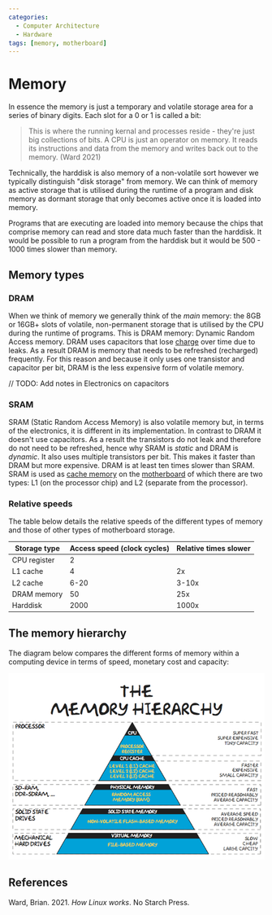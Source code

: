 ```yaml
---
categories:
  - Computer Architecture
  - Hardware
tags: [memory, motherboard]
---
```


# Memory

In essence the memory is just a temporary and volatile storage area for a series of binary digits. Each slot for a 0 or 1 is called a bit:

> This is where the running kernal and processes reside - they're just big collections of bits. A CPU is just an operator on memory. It reads its instructions and data from the memory and writes back out to the memory. (Ward 2021)

Technically, the harddisk is also memory of a non-volatile sort however we typically distinguish "disk storage" from memory. We can think of memory as active storage that is utilised during the runtime of a program and disk memory as dormant storage that only becomes active once it is loaded into memory.

Programs that are executing are loaded into memory because the chips that comprise memory can read and store data much faster than the harddisk. It would be possible to run a program from the harddisk but it would be 500 - 1000 times slower than memory.

## Memory types

### DRAM

When we think of memory we generally think of the _main_ memory: the 8GB or 16GB+ slots of volatile, non-permanent storage that is utilised by the CPU during the runtime of programs. This is DRAM memory: Dynamic Random Access memory. DRAM uses capacitors that lose [charge](/Electronics_and_Hardware/Analogue_circuits/Current.md) over time due to leaks. As a result DRAM is memory that needs to be refreshed (recharged) frequently. For this reason and because it only uses one transistor and capacitor per bit, DRAM is the less expensive form of volatile memory.

// TODO: Add notes in Electronics on capacitors

### SRAM

SRAM (Static Random Access Memory) is also volatile memory but, in terms of the electronics, it is different in its implementation. In contrast to DRAM it doesn't use capacitors. As a result the transistors do not leak and therefore do not need to be refreshed, hence why SRAM is _static_ and DRAM is _dynamic_. It also uses multiple transistors per bit. This makes it faster than DRAM but more expensive. DRAM is at least ten times slower than SRAM. SRAM is used as [cache memory](/Computer_Architecture/Memory/Role_of_memory_in_computation.md#the-role-of-the-cache) on the [motherboard](/Electronics_and_Hardware/Motherboard.md) of which there are two types: L1 (on the processor chip) and L2 (separate from the processor).

### Relative speeds

The table below details the relative speeds of the different types of memory and those of other types of motherboard storage.

| Storage type | Access speed (clock cycles) | Relative times slower |
| ------------ | --------------------------- | --------------------- |
| CPU register | 2                           |                       |
| L1 cache     | 4                           | 2x                    |
| L2 cache     | 6-20                        | 3-10x                 |
| DRAM memory  | 50                          | 25x                   |
| Harddisk     | 2000                        | 1000x                 |

## The memory hierarchy

The diagram below compares the different forms of memory within a computing device in terms of speed, monetary cost and capacity:

![](/_img/Memory-Hierarchy.jpg)

## References

Ward, Brian. 2021. _How Linux works_. No Starch Press.
